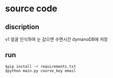 # source code

## discription

v1 얼굴 인식하여 눈 감으면 수면시간 dymanoDB에 저장


## run

```
$pip install -r requirements.txt
$python main.py course_key email
```
